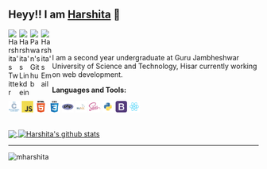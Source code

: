 ## Heyy!! I am [Harshita](https://mharshita.github.io) 👋

<a href="https://twitter.com/_mharshita">
  <img align="left" alt="Harshita's Twitter" width="22px" src="https://cdn.jsdelivr.net/npm/simple-icons@v3/icons/twitter.svg" />
</a>
<a href="https://linkedin.com/in/harshita-mangla-6ab57a192">
  <img align="left" alt="Harshita's Linkdein" width="22px" src="https://cdn.jsdelivr.net/npm/simple-icons@v3/icons/linkedin.svg" />
</a>
<a href="https://github.com/mharshita">
  <img align="left" alt="Pawan's Github" width="22px" src="https://cdn.jsdelivr.net/npm/simple-icons@v3/icons/github.svg" />
</a>
<a href="https://www.linkedin.com/in/harshita-mangla-6ab57a192">
<img align="left" alt="Harshita's Email" width="22px" src="https://cdn.jsdelivr.net/npm/simple-icons@v3/icons/gmail.svg" />
</a>
</br>
</br>

I am a second year undergraduate at Guru Jambheshwar University of Science and Technology, Hisar currently working on web development.

**Languages and Tools:**

<code><img height="23" src="https://raw.githubusercontent.com/github/explore/80688e429a7d4ef2fca1e82350fe8e3517d3494d/topics/c/c.png"></code>
<code><img height="23" src="https://raw.githubusercontent.com/github/explore/80688e429a7d4ef2fca1e82350fe8e3517d3494d/topics/javascript/javascript.png"></code>
<code><img height="23" src="https://raw.githubusercontent.com/github/explore/80688e429a7d4ef2fca1e82350fe8e3517d3494d/topics/html/html.png"></code>
<code><img height="23" src="https://raw.githubusercontent.com/github/explore/80688e429a7d4ef2fca1e82350fe8e3517d3494d/topics/css/css.png"></code>
<code><img height="23" src="https://raw.githubusercontent.com/github/explore/80688e429a7d4ef2fca1e82350fe8e3517d3494d/topics/php/php.png"></code>
<code><img height="23" src="https://raw.githubusercontent.com/github/explore/80688e429a7d4ef2fca1e82350fe8e3517d3494d/topics/mysql/mysql.png"></code>
<code><img height="23" src="https://raw.githubusercontent.com/github/explore/80688e429a7d4ef2fca1e82350fe8e3517d3494d/topics/sass/sass.png"></code>
<code><img height="23" src="https://raw.githubusercontent.com/github/explore/80688e429a7d4ef2fca1e82350fe8e3517d3494d/topics/python/python.png"></code>
<code><img height="23" src="https://raw.githubusercontent.com/github/explore/80688e429a7d4ef2fca1e82350fe8e3517d3494d/topics/bootstrap/bootstrap.png"></code>
<code><img height="23" src="https://raw.githubusercontent.com/github/explore/80688e429a7d4ef2fca1e82350fe8e3517d3494d/topics/react/react.png"></code>

</br>

<a href="https://github.com/mharshita">
  <img align="center" src="https://github-readme-stats.vercel.app/api/top-langs/?username=mharshita&theme=onedark&hide_langs_below=1" />
</a>
<a href="https://github.com/mharshita">
 <img align="center" src="https://github-readme-stats.vercel.app/api?username=mharshita&show_icons=true&theme=onedark&line_height=27" alt="Harshita's github stats"/>
</a>

<!--

- 🔭 I’m currently working on ...
- 🌱 I’m currently learning ...
- 👯 I’m looking to collaborate on ...
- 🤔 I’m looking for help with ...
- 💬 Ask me about ...
- 📫 How to reach me: ...
- 😄 Pronouns: ...
- ⚡ Fun fact: ...
-->
---
<p align="left"> <img src="https://komarev.com/ghpvc/?username=mharshita&label=Views&color=blue&style=plastic" alt="mharshita" /> </p>

<!-- [![HitCount](http://hits.dwyl.com/mharshita/mharshita.svg)](http://hits.dwyl.com/mharshita/mharshita) -->